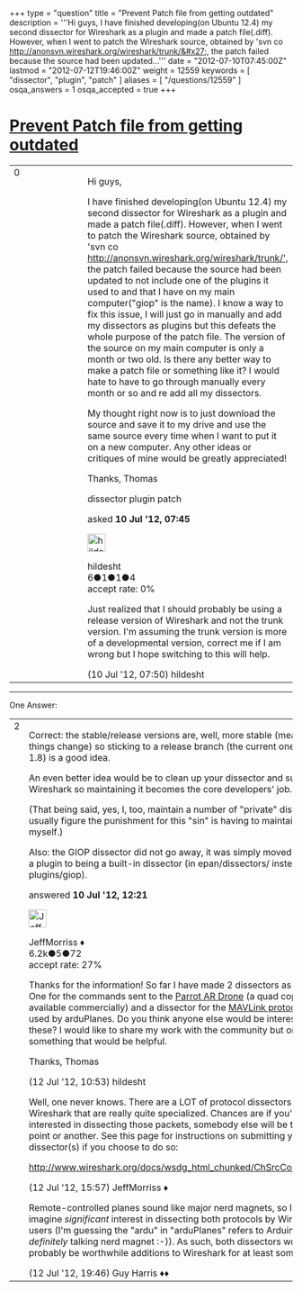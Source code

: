 +++
type = "question"
title = "Prevent Patch file from getting outdated"
description = '''Hi guys, I have finished developing(on Ubuntu 12.4) my second dissector for Wireshark as a plugin and made a patch file(.diff). However, when I went to patch the Wireshark source, obtained by &#x27;svn co http://anonsvn.wireshark.org/wireshark/trunk/&#x27;, the patch failed because the source had been updated...'''
date = "2012-07-10T07:45:00Z"
lastmod = "2012-07-12T19:46:00Z"
weight = 12559
keywords = [ "dissector", "plugin", "patch" ]
aliases = [ "/questions/12559" ]
osqa_answers = 1
osqa_accepted = true
+++

<div class="headNormal">

# [Prevent Patch file from getting outdated](/questions/12559/prevent-patch-file-from-getting-outdated)

</div>

<div id="main-body">

<div id="askform">

<table id="question-table" style="width:100%;"><colgroup><col style="width: 50%" /><col style="width: 50%" /></colgroup><tbody><tr class="odd"><td style="width: 30px; vertical-align: top"><div class="vote-buttons"><span id="post-12559-upvote" class="ajax-command post-vote up" rel="nofollow" title="I like this post (click again to cancel)"> </span><div id="post-12559-score" class="post-score" title="current number of votes">0</div><span id="post-12559-downvote" class="ajax-command post-vote down" rel="nofollow" title="I dont like this post (click again to cancel)"> </span> <span id="favorite-mark" class="ajax-command favorite-mark" rel="nofollow" title="mark/unmark this question as favorite (click again to cancel)"> </span><div id="favorite-count" class="favorite-count"></div></div></td><td><div id="item-right"><div class="question-body"><p>Hi guys,</p><p>I have finished developing(on Ubuntu 12.4) my second dissector for Wireshark as a plugin and made a patch file(.diff). However, when I went to patch the Wireshark source, obtained by 'svn co <a href="http://anonsvn.wireshark.org/wireshark/trunk/&#39;,">http://anonsvn.wireshark.org/wireshark/trunk/',</a> the patch failed because the source had been updated to not include one of the plugins it used to and that I have on my main computer("giop" is the name). I know a way to fix this issue, I will just go in manually and add my dissectors as plugins but this defeats the whole purpose of the patch file. The version of the source on my main computer is only a month or two old. Is there any better way to make a patch file or something like it? I would hate to have to go through manually every month or so and re add all my dissectors.</p><p>My thought right now is to just download the source and save it to my drive and use the same source every time when I want to put it on a new computer. Any other ideas or critiques of mine would be greatly appreciated!</p><p>Thanks, Thomas</p></div><div id="question-tags" class="tags-container tags"><span class="post-tag tag-link-dissector" rel="tag" title="see questions tagged &#39;dissector&#39;">dissector</span> <span class="post-tag tag-link-plugin" rel="tag" title="see questions tagged &#39;plugin&#39;">plugin</span> <span class="post-tag tag-link-patch" rel="tag" title="see questions tagged &#39;patch&#39;">patch</span></div><div id="question-controls" class="post-controls"></div><div class="post-update-info-container"><div class="post-update-info post-update-info-user"><p>asked <strong>10 Jul '12, 07:45</strong></p><img src="https://secure.gravatar.com/avatar/03b95706bb0738803b4c9c0c9d75cf52?s=32&amp;d=identicon&amp;r=g" class="gravatar" width="32" height="32" alt="hildesht&#39;s gravatar image" /><p><span>hildesht</span><br />
<span class="score" title="6 reputation points">6</span><span title="1 badges"><span class="badge1">●</span><span class="badgecount">1</span></span><span title="1 badges"><span class="silver">●</span><span class="badgecount">1</span></span><span title="4 badges"><span class="bronze">●</span><span class="badgecount">4</span></span><br />
<span class="accept_rate" title="Rate of the user&#39;s accepted answers">accept rate:</span> <span title="hildesht has no accepted answers">0%</span></p></div></div><div id="comments-container-12559" class="comments-container"><span id="12560"></span><div id="comment-12560" class="comment"><div id="post-12560-score" class="comment-score"></div><div class="comment-text"><p>Just realized that I should probably be using a release version of Wireshark and not the trunk version. I'm assuming the trunk version is more of a developmental version, correct me if I am wrong but I hope switching to this will help.</p></div><div id="comment-12560-info" class="comment-info"><span class="comment-age">(10 Jul '12, 07:50)</span> <span class="comment-user userinfo">hildesht</span></div></div></div><div id="comment-tools-12559" class="comment-tools"></div><div class="clear"></div><div id="comment-12559-form-container" class="comment-form-container"></div><div class="clear"></div></div></td></tr></tbody></table>

------------------------------------------------------------------------

<div class="tabBar">

<span id="sort-top"></span>

<div class="headQuestions">

One Answer:

</div>

</div>

<span id="12570"></span>

<div id="answer-container-12570" class="answer accepted-answer">

<table style="width:100%;"><colgroup><col style="width: 50%" /><col style="width: 50%" /></colgroup><tbody><tr class="odd"><td style="width: 30px; vertical-align: top"><div class="vote-buttons"><span id="post-12570-upvote" class="ajax-command post-vote up" rel="nofollow" title="I like this post (click again to cancel)"> </span><div id="post-12570-score" class="post-score" title="current number of votes">2</div><span id="post-12570-downvote" class="ajax-command post-vote down" rel="nofollow" title="I dont like this post (click again to cancel)"> </span> <span class="accept-answer on" rel="nofollow" title="hildesht has selected this answer as the correct answer"> </span></div></td><td><div class="item-right"><div class="answer-body"><p>Correct: the stable/release versions are, well, more stable (meaning: less things change) so sticking to a release branch (the current one is trunk-1.8) is a good idea.</p><p>An even better idea would be to clean up your dissector and submit it to Wireshark so maintaining it becomes the core developers' job. :-)</p><p>(That being said, yes, I, too, maintain a number of "private" dissectors; I usually figure the punishment for this "sin" is having to maintain them myself.)</p><p>Also: the GIOP dissector did not go away, it was simply moved from being a plugin to being a built-in dissector (in epan/dissectors/ instead of plugins/giop).</p></div><div class="answer-controls post-controls"></div><div class="post-update-info-container"><div class="post-update-info post-update-info-user"><p>answered <strong>10 Jul '12, 12:21</strong></p><img src="https://secure.gravatar.com/avatar/e0564001bb7deb960d5d9d9c1e0ba074?s=32&amp;d=identicon&amp;r=g" class="gravatar" width="32" height="32" alt="JeffMorriss&#39;s gravatar image" /><p><span>JeffMorriss ♦</span><br />
<span class="score" title="6219 reputation points"><span>6.2k</span></span><span title="5 badges"><span class="silver">●</span><span class="badgecount">5</span></span><span title="72 badges"><span class="bronze">●</span><span class="badgecount">72</span></span><br />
<span class="accept_rate" title="Rate of the user&#39;s accepted answers">accept rate:</span> <span title="JeffMorriss has 103 accepted answers">27%</span></p></div></div><div id="comments-container-12570" class="comments-container"><span id="12663"></span><div id="comment-12663" class="comment"><div id="post-12663-score" class="comment-score"></div><div class="comment-text"><p>Thanks for the information! So far I have made 2 dissectors as plugins. One for the commands sent to the <a href="http://ardrone.parrot.com/parrot-ar-drone/usa/">Parrot AR Drone</a> (a quad copter that is available commercially) and a dissector for the <a href="http://qgroundcontrol.org/mavlink/start">MAVLink protocol</a> that is used by arduPlanes. Do you think anyone else would be interested in these? I would like to share my work with the community but only if this is something that would be helpful.</p><p>Thanks, Thomas</p></div><div id="comment-12663-info" class="comment-info"><span class="comment-age">(12 Jul '12, 10:53)</span> <span class="comment-user userinfo">hildesht</span></div></div><span id="12675"></span><div id="comment-12675" class="comment"><div id="post-12675-score" class="comment-score"></div><div class="comment-text"><p>Well, one never knows. There are a LOT of protocol dissectors in Wireshark that are really quite specialized. Chances are if you're interested in dissecting those packets, somebody else will be too at some point or another. See this page for instructions on submitting your dissector(s) if you choose to do so:</p><p><a href="http://www.wireshark.org/docs/wsdg_html_chunked/ChSrcContribute.html">http://www.wireshark.org/docs/wsdg_html_chunked/ChSrcContribute.html</a></p></div><div id="comment-12675-info" class="comment-info"><span class="comment-age">(12 Jul '12, 15:57)</span> <span class="comment-user userinfo">JeffMorriss ♦</span></div></div><span id="12676"></span><div id="comment-12676" class="comment"><div id="post-12676-score" class="comment-score"></div><div class="comment-text"><p>Remote-controlled planes sound like major nerd magnets, so I can imagine <em>significant</em> interest in dissecting both protocols by Wireshark users (I'm guessing the "ardu" in "arduPlanes" refers to Arduino, so we're <em>definitely</em> talking nerd magnet :-)). As such, both dissectors would probably be worthwhile additions to Wireshark for at least some users.</p></div><div id="comment-12676-info" class="comment-info"><span class="comment-age">(12 Jul '12, 19:46)</span> <span class="comment-user userinfo">Guy Harris ♦♦</span></div></div></div><div id="comment-tools-12570" class="comment-tools"></div><div class="clear"></div><div id="comment-12570-form-container" class="comment-form-container"></div><div class="clear"></div></div></td></tr></tbody></table>

</div>

<div class="paginator-container-left">

</div>

</div>

</div>

